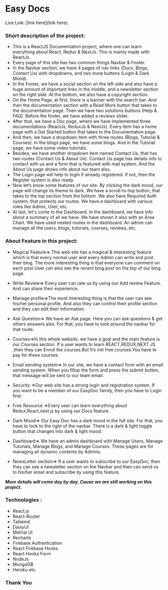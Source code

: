 # Easy Docs

Live Link: [link here](link here).

### Short description of the project:
- This is a ReactJS Documentation project, where one can learn everything about React, Redux & NextJs. This is mainly made with ReactJs.
- Every page of this site has two common things Navbar & Footer.
- In the Navbar section, we have 4 pages of nav links (Docs, Blogs, Contact Us) with dropdowns, and two more buttons (Login & Dark Mood).
- In the Footer, we have a social section on the left side and also have a huge amount of important links in the middle, and a newsletter section on the right side. At the bottom, we also have a copyright section.
- On the Home Page, at first, there is a banner with the search bar. And then the documentation section with a Read More button that takes to the documentation page. Then we have two solutions buttons (Help & FAQ). Before the footer, we have added a reviews slider.
- After that, we have a Doc page, where we have implemented three documentations (ReactJs, ReduxJs & NextJs). Every item has a home page with a Get Started button that takes to the Documentation page.
- And then, we have a dropdown item with three routes (Blogs, Tutorial & Courses). In the blogs page, we have some blogs. And in the Tutorial page, we have some video tutorials.
- Besides, we have another dropdown item named Contact Us, that has two routes (Contact Us & About Us). Contact Us page has details info to contact with us and a form that is featured with mail system. And the About Us page shows info about our team also.
- The Login page will help to login if already registered. If not, then the Register system is also ready.
- Now let’s know some features of our site. By clicking the dark mood, our page will change its theme to dark. We have a scroll-to-top button, that takes to the top section from the bottom. We also have Required Auth system, that protects our routes. We have a dashboard with various roles like Admin, User, etc.
- At last, let's come to the Dashboard. In the dashboard, we have info about a summary of all we have. We have shown it also with an Area Chart. We have used nested routes in the dashboard. An admin can manage all the users, blogs, tutorials, courses, reviews, etc.
### About Feature in this project:

- Magical Feature=> This web site has a magical & interesting  feature which is that every normal user and every Admin can write and post their blog. The more interesting thing is that everyone can comment on each post.User can also see the recent blog post on the top of our blog page.

- Write Review=> Every user can rate us by using our Add review Feature. And can share their experience.

- Manage profile=>The most interesting thing is that the user can see his/her personal profile. And also they can control their profile section and they can edit their information.

- Ask Question=> We have an Ask page. Here you can ask questions & get others answers also. For that, you have to look around the navbar for that route.

- Courses=>In this whole website, we have a goal and the main feature is our Courses section. If a user wants to learn REACT,REDUX,NEXT JS ,then they can Enroll the courses.But It’s not free courses.You have to pay for these courses.

- Email sending system=> In our site, we have a contact form with an email sending system. When you  fillup the form and press the submit button, that message will be sent to our team email.

- Security =>Our web site has a strong login and registration system. If you want to be a member of our EasyDoc family, then you have to Login first.

- Free Resource =>Every user can learn everything about Redux,React,next.js by using our Docs feature.

- Dark Mood=> Our Easy Doc has a dark mood in the full site. For that, you have to look to the right of the navbar. There is a dark & light toggle button that changes into dark & light mood.

- Dashboard=> We have an admin dashboard with Manage  Users, Manage Tutorials, Manage Blogs, and Manage Courses. These pages are for managing all dynamic contents by Admins. 

- NewsLetter section=> If a user wants to subscribe to our EasyDoc, then they can see a newsletter section on the Navbar and then can send us to his/her email and subscribe by using this feature.


***More details will come day by day. Cause we are still working on this project.***


### Technologies :
- React.js
- React-Router
- Tailwind
- DaisyUI
- Metrial Ui
- Recharts
- Firebase Authentication
- React Firebase Hooks 
- React Hooks Form 
- NodeJs
- MongoDB
- Heroku etc.


### Thank You
